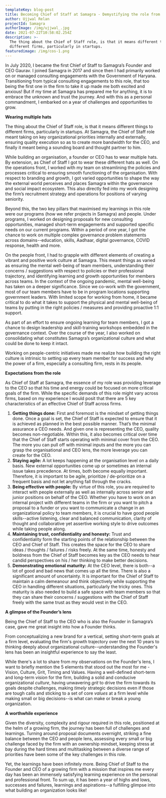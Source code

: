 ```yaml
---
templateKey: blog-post
title: Becoming Chief of Staff at Samagra - Demystifying the role from my experience
author: Ujjwal Relan
projectId: Samagra
authorImage: /img/ujjwal_.jpg
date: 2021-07-22T10:58:02.254Z
description: >-
  The thing about the Chief of Staff role, is that it means different things to
  different firms, particularly in startups.
featuredimage: /img/cos-1.png
---
```

In July 2020, I became the first Chief of Staff to Samagra’s Founder and CEO Gaurav. I joined Samagra in 2017 and since then I had primarily worked on or managed consulting engagements with the Government of Haryana. Transitioning from typical consulting engagements to this role, that too being the first one in the firm to take it up made me both excited and anxious! But if my time at Samagra has prepared me for anything, it is to embrace the unknown and trust the journey. And with this as a personal commandment, I embarked on a year of challenges and opportunities to grow.

**Wearing multiple hats**

The thing about the Chief of Staff role, is that it means different things to different firms, particularly in startups. At Samagra, the Chief of Staff role meant taking on key organizational priorities internally and externally, ensuring quality execution so as to create more bandwidth for the CEO, and finally it meant being a sounding board and thought partner to him. 

While building an organisation, a founder or CEO has to wear multiple hats. By extension, as Chief of Staff I got to wear these different hats as well. On the operations front, I worked with my team on streamlining the policies and processes critical to ensuring smooth functioning of the organisation. With respect to branding and growth, I got varied opportunities to shape the way the external world perceives and places Samagra within the governance and social impact ecosystem. This also directly fed into my work designing the firm’s recruitment strategy and operations for positions of varying seniority. 

Beyond this, the two key pillars that maximised my learnings in this role were our programs (how we refer projects in Samagra) and people. Under programs, I worked on designing proposals for new consulting opportunities, managed short-term engagements and supported specific needs on our current programs. Within a period of one year, I got the chance to work on multiple complex governance problem statements across domains--education, skills, Aadhaar, digital governance, COVID response, health and more. 

On the people front, I had to grapple with different elements of creating a vibrant and positive work culture at Samagra. This meant things as varied as ensuring the mental well-being of team members,  understanding their concerns / suggestions with respect to policies or their professional trajectory, and identifying learning and growth opportunities for members across teams. In the context of the ongoing pandemic, mental well-being has taken on a deeper significance. Since we co-work with the government, most of our team members have to be in program locations supporting  government leaders. With limited scope for working from home, it became critical to do what it takes to support the physical and mental well-being of teams by putting in the right policies / measures and providing proactive 1:1 support.

As part of an effort to ensure ongoing learning for team members, I got a chance to design leadership and skill-training workshops embedded in the governance context. Over the course of the year, I also worked on consolidating what constitutes Samagra’s organizational culture and what could be done to keep it intact. 

Working on people-centric initiatives made me realize how building the right culture is intrinsic to setting up every team member for success and why the power of a firm, especially a consulting firm, rests in its people.  

**Expectations from the role**

As Chief of Staff at Samagra, the essence of my role was providing leverage to the CEO so that his time and energy could be focused on more critical goals of the firm. While the specific demands of this role might vary across firms, based on my experience I would posit that there are 5 key characteristics of an effective Chief of Staff across firms.

1. **Getting things done:** First and foremost is the mindset of getting things done. Once a goal is set, the Chief of Staff is expected to ensure that it is achieved as planned in the best possible manner. That’s the minimal assurance a CEO needs. And given one is representing the CEO, quality becomes non-negotiable. Within this, it also becomes critical over time that the Chief of Staff starts operating with minimal cover from the CEO. The more you can pull off with minimal inputs and the more you can grasp the organisational and CEO lens, the more leverage you can create for the CEO. 
2. **Staying agile:** A lot keeps happening at the organisation level on a daily basis. New external opportunities come up or sometimes an internal issue takes precedence. At times, both become equally important. Therefore, it is important to be agile, prioritize / de-prioritize on a frequent basis and not let anything fall through the cracks. 
3. **Being effective with people:** By virtue of this role, you are required to interact with people externally as well as internally across senior and junior positions on behalf of the CEO. Whether you have to work on an internal project with different teams in the firm or you want to pitch a proposal to a funder or you want to communicate a change in an organizational policy to team members, it is crucial to have good people skills--active listening, clear and balanced communication, clarity of thought and collaborative yet assertive working style to drive outcomes while taking people along.
4. **Maintaining trust, confidentiality and honesty:** Trust and confidentiality form the starting points of the relationship between the CEO and Chief of Staff. This creates the space for the CEO to share ideas / thoughts / failures / risks freely. At the same time, honesty and boldness from the Chief of Staff becomes key as the CEO needs to hear candid perspectives on his / her thinking to make better decisions.
5. **Demonstrating emotional maturity:** At the CEO level, there is both--a lot of good and bad news that comes up all the time. There is also a significant amount of uncertainty. It is important for the Chief of Staff to maintain a calm demeanour and think objectively while supporting the CEO in handling different situations, particularly the tricky ones. This maturity is also needed to build a safe space with team members so that they can share their concerns / suggestions with the Chief of Staff freely with the same trust as they would vest in the CEO.

**A glimpse of the Founder’s lens**

Being the Chief of Staff to the CEO who is also the Founder in Samagra’s case, gave me great insight into how a Founder thinks.

From conceptualizing a new brand for a vertical, setting short-term goals at a firm level, evaluating the firm's growth trajectory over the next 10 years to thinking deeply about organizational culture--understanding the Founder's lens has been an insightful experience to say the least.

While there's a lot to share from my observations on the Founder's lens, I want to briefly mention the 5 elements that stood out the most for me - Vision, Culture, Grit, Timing and Values. Having a well-defined short-term and long-term _vision_ for the firm, building a solid and conducive organizational _culture_, having unwavering _grit_ to drive the firm towards its goals despite challenges, making _timely_ strategic decisions even if those are tough calls and sticking to a set of core _values_ at a firm level while making small or big decisions--is what can make or break a young organization.

**A worthwhile experience**

Given the diversity, complexity and rigour required in this role, positioned at the helm of a growing firm, the journey has been full of challenges and learnings. Turning around proposal documents overnight, striking a fine balance between the CEO and people lens, assessing every small or big challenge faced by the firm with an ownership mindset, keeping stress at bay during the hard times and multitasking between a diverse range of priorities have been some of the key challenges in this role.

Yet, the learnings have been infinitely more. Being Chief of Staff to the Founder and CEO of a growing firm with a mission that inspires me every day has been an immensely satisfying learning experience on the personal and professional front. To sum up, it has been a year of highs and lows, successes and failures, learnings and aspirations--a fulfilling glimpse into what building an organization looks like!
